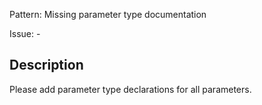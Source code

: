 Pattern: Missing parameter type documentation

Issue: -

## Description

Please add parameter type declarations for all parameters.